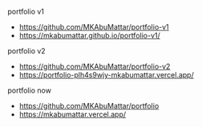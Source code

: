 portfolio v1

- https://github.com/MKAbuMattar/portfolio-v1
- https://mkabumattar.github.io/portfolio-v1/

portfolio v2

- https://github.com/MKAbuMattar/portfolio-v2
- https://portfolio-plh4s9wjy-mkabumattar.vercel.app/

portfolio now

- https://github.com/MKAbuMattar/portfolio
- https://mkabumattar.vercel.app/
